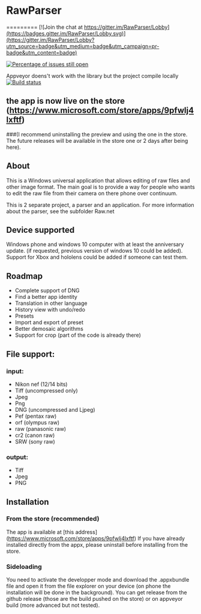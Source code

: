 # RawParser
=========
[![Join the chat at https://gitter.im/RawParser/Lobby](https://badges.gitter.im/RawParser/Lobby.svg)](https://gitter.im/RawParser/Lobby?utm_source=badge&utm_medium=badge&utm_campaign=pr-badge&utm_content=badge)

[![Percentage of issues still open](http://isitmaintained.com/badge/open/arimhan/RawParser.svg)](http://isitmaintained.com/project/arimhan/RawParser "Percentage of issues still open")

Appveyor doens't work with the library but the project compile locally
[![Build status](https://ci.appveyor.com/api/projects/status/sdvkbleoqohq9rmb/branch/master?svg=true)](https://ci.appveyor.com/project/arimhan/rawparser/branch/master)

## the app is now live on the store (https://www.microsoft.com/store/apps/9pfwlj4lxftf) 
###(I recommend uninstalling the preview and using the one in the store. The future releases will be available in the store one or 2 days after being here).

## About
This is a Windows universal application that allows editing of raw files and other image format.
The main goal is to provide a way for people who wants to edit the raw file from their camera on there phone over continuum.

This is 2 separate project, a parser and an application. For more information about the parser, see the subfolder Raw.net

## Device supported
Windows phone and windows 10 computer with at least the anniversary update. (if requested, previous version of windows 10 could be added).
Support for Xbox and hololens could be added if someone can test them.

## Roadmap
- Complete support of DNG 
- Find a better app identity
- Translation in other language
- History view with undo/redo
- Presets
- Import and export of preset 
- Better demosaic algorithms
- Support for crop (part of the code is already there)

## File support:
### input:
  - Nikon nef (12/14 bits)
  - Tiff (uncompressed only)
  - Jpeg
  - Png 
  - DNG (uncompressed and Ljpeg)
  - Pef (pentax raw)
  - orf (olympus raw)
  - raw (panasonic raw)
  - cr2 (canon raw)
  - SRW (sony raw)
  
### output:
  - Tiff
  - Jpeg
  - PNG

## Installation
### From the store (recommended)
The app is available at [this address]
(https://www.microsoft.com/store/apps/9pfwlj4lxftf)
If you have already installed directly from the appx, please uninstall before installing from the store.

### Sideloading
You need to activate the developper mode and download the .appxbundle file and open it from the file explorer on your device (on phone the installation will be done in the background).
 You can get release from the github release (those are the build pushed on the store) or on appveyor build (more advanced but not tested).

